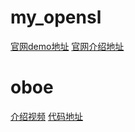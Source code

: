 # my_opensl

[官网demo地址](https://github.com/android/ndk-samples/tree/master/native-audio)
[官网介绍地址](https://developer.android.com/ndk/guides/audio/opensl/getting-started)

# oboe

[介绍视频](https://www.youtube.com/watch?v=FgHX23KdlLA&list=PLWz5rJ2EKKc_duWv9IPNvx9YBudNMmLSa&index=2)
[代码地址](https://github.com/google/oboe)